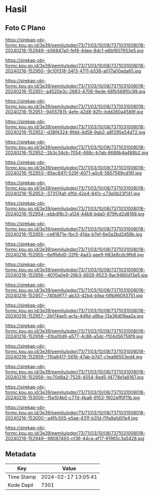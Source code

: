 # Hasil

## Foto C Plano

https://sirekap-obj-formc.kpu.go.id/3e39/pemilu/pdpr/73/71/03/10/08/7371031008018-20240216-152949--b56847a0-fef8-4dee-8dc1-e6bf607653e5.jpg

https://sirekap-obj-formc.kpu.go.id/3e39/pemilu/pdpr/73/71/03/10/08/7371031008018-20240216-152950--9c10f318-34f3-4711-b536-a017a00ada65.jpg

https://sirekap-obj-formc.kpu.go.id/3e39/pemilu/pdpr/73/71/03/10/08/7371031008018-20240216-152951--a4520e3c-2683-4706-9ede-68fb568f0c99.jpg

https://sirekap-obj-formc.kpu.go.id/3e39/pemilu/pdpr/73/71/03/10/08/7371031008018-20240216-152951--94557815-4efe-42d8-82fc-bdd260a4589f.jpg

https://sirekap-obj-formc.kpu.go.id/3e39/pemilu/pdpr/73/71/03/10/08/7371031008018-20240216-152952--d38f4324-9fdd-4d58-9ab2-a8f295e54d72.jpg

https://sirekap-obj-formc.kpu.go.id/3e39/pemilu/pdpr/73/71/03/10/08/7371031008018-20240216-152952--2b3c34cb-7054-468c-b7ab-8686b4a488b2.jpg

https://sirekap-obj-formc.kpu.go.id/3e39/pemilu/pdpr/73/71/03/10/08/7371031008018-20240216-152953--85ec8411-529f-4071-a0c8-5857569cd16f.jpg

https://sirekap-obj-formc.kpu.go.id/3e39/pemilu/pdpr/73/71/03/10/08/7371031008018-20240216-152953--373174af-d1fd-42e4-841c-c73e0b23f141.jpg

https://sirekap-obj-formc.kpu.go.id/3e39/pemilu/pdpr/73/71/03/10/08/7371031008018-20240216-152954--ebbdf8c3-a124-44b8-bda0-879fcd2d8168.jpg

https://sirekap-obj-formc.kpu.go.id/3e39/pemilu/pdpr/73/71/03/10/08/7371031008018-20240216-152955--ce81871e-fbc3-41da-b7ef-6e0a2bd2d58b.jpg

https://sirekap-obj-formc.kpu.go.id/3e39/pemilu/pdpr/73/71/03/10/08/7371031008018-20240216-152955--6effb6d0-32f6-4ad3-aee9-683e8cdc9fb6.jpg

https://sirekap-obj-formc.kpu.go.id/3e39/pemilu/pdpr/73/71/03/10/08/7371031008018-20240216-152956--4070a0e9-26b3-4928-8523-9ac9480d13e5.jpg

https://sirekap-obj-formc.kpu.go.id/3e39/pemilu/pdpr/73/71/03/10/08/7371031008018-20240216-152957--740b9f77-ab33-42b4-b1ea-fdfb96093751.jpg

https://sirekap-obj-formc.kpu.go.id/3e39/pemilu/pdpr/73/71/03/10/08/7371031008018-20240216-152957--2bf74ae5-acfa-4d9d-a9ba-13a36d09aa2a.jpg

https://sirekap-obj-formc.kpu.go.id/3e39/pemilu/pdpr/73/71/03/10/08/7371031008018-20240216-152958--41ba10d9-a577-4c88-a5dc-f104d56758f9.jpg

https://sirekap-obj-formc.kpu.go.id/3e39/pemilu/pdpr/73/71/03/10/08/7371031008018-20240216-152959--110a8417-5616-47ab-b7d7-c1ea66553ed4.jpg

https://sirekap-obj-formc.kpu.go.id/3e39/pemilu/pdpr/73/71/03/10/08/7371031008018-20240216-152959--bc70d8a2-7528-4554-8ed5-f4778e1a8167.jpg

https://sirekap-obj-formc.kpu.go.id/3e39/pemilu/pdpr/73/71/03/10/08/7371031008018-20240216-153000--f5e104b0-c77d-4ba6-9153-1602eff0f11b.jpg

https://sirekap-obj-formc.kpu.go.id/3e39/pemilu/pdpr/73/71/03/10/08/7371031008018-20240216-153000--a4ffc505-e5ae-431f-b31d-f1fa9a1d01e4.jpg

https://sirekap-obj-formc.kpu.go.id/3e39/pemilu/pdpr/73/71/03/10/08/7371031008018-20240216-152949--98087493-cf36-44ca-af17-91965c3a5428.jpg


## Metadata

| Key        | Value               |
| ---------- | ------------------- |
| Time Stamp | 2024-02-17 13:05:41 |
| Kode Dapil | 7301                |



